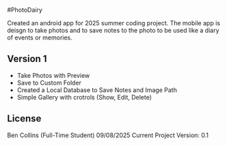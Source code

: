 #PhotoDairy

Created an android app for 2025 summer coding project.
The mobile app is deisgn to take photos and to save notes to the photo to be used like a diary of events or memories.

## Version 1
- Take Photos with Preview
- Save to Custom Folder
- Created a Local Database to Save Notes and Image Path
- Simple Gallery with crotrols (Show, Edit, Delete)

## License 
Ben Collins (Full-Time Student)
09/08/2025
Current Project Version: 0.1

